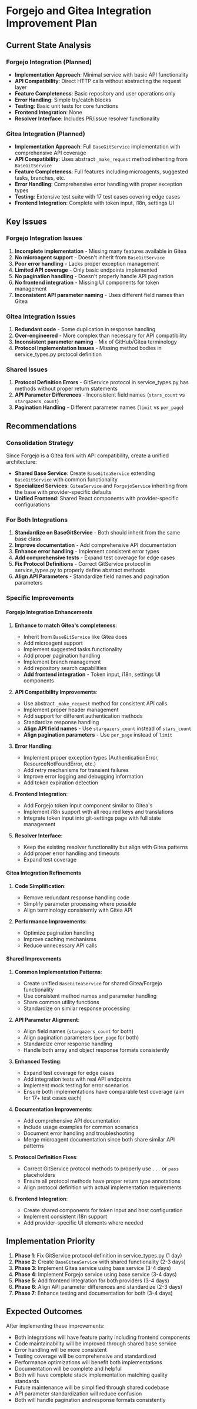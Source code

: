 # Forgejo and Gitea Integration Improvement Plan

## Current State Analysis

### Forgejo Integration (Planned)
- **Implementation Approach**: Minimal service with basic API functionality
- **API Compatibility**: Direct HTTP calls without abstracting the request layer
- **Feature Completeness**: Basic repository and user operations only
- **Error Handling**: Simple try/catch blocks
- **Testing**: Basic unit tests for core functions
- **Frontend Integration**: None
- **Resolver Interface**: Includes PR/issue resolver functionality

### Gitea Integration (Planned)
- **Implementation Approach**: Full `BaseGitService` implementation with comprehensive API coverage
- **API Compatibility**: Uses abstract `_make_request` method inheriting from `BaseGitService`
- **Feature Completeness**: Full features including microagents, suggested tasks, branches, etc.
- **Error Handling**: Comprehensive error handling with proper exception types
- **Testing**: Extensive test suite with 17 test cases covering edge cases
- **Frontend Integration**: Complete with token input, i18n, settings UI

## Key Issues

### Forgejo Integration Issues
1. **Incomplete implementation** - Missing many features available in Gitea
2. **No microagent support** - Doesn't inherit from `BaseGitService`
3. **Poor error handling** - Lacks proper exception management
4. **Limited API coverage** - Only basic endpoints implemented
5. **No pagination handling** - Doesn't properly handle API pagination
6. **No frontend integration** - Missing UI components for token management
7. **Inconsistent API parameter naming** - Uses different field names than Gitea

### Gitea Integration Issues
1. **Redundant code** - Some duplication in response handling
2. **Over-engineered** - More complex than necessary for API compatibility
3. **Inconsistent parameter naming** - Mix of GitHub/Gitea terminology
4. **Protocol Implementation Issues** - Missing method bodies in service_types.py protocol definition

### Shared Issues
1. **Protocol Definition Errors** - GitService protocol in service_types.py has methods without proper return statements
2. **API Parameter Differences** - Inconsistent field names (`stars_count` vs `stargazers_count`)
3. **Pagination Handling** - Different parameter names (`limit` vs `per_page`)

## Recommendations

### Consolidation Strategy
Since Forgejo is a Gitea fork with API compatibility, create a unified architecture:
- **Shared Base Service**: Create `BaseGiteaService` extending `BaseGitService` with common functionality
- **Specialized Services**: `GiteaService` and `ForgejoService` inheriting from the base with provider-specific defaults
- **Unified Frontend**: Shared React components with provider-specific configurations

### For Both Integrations
1. **Standardize on BaseGitService** - Both should inherit from the same base class
2. **Improve documentation** - Add comprehensive API documentation
3. **Enhance error handling** - Implement consistent error types
4. **Add comprehensive tests** - Expand test coverage for edge cases
5. **Fix Protocol Definitions** - Correct GitService protocol in service_types.py to properly define abstract methods
6. **Align API Parameters** - Standardize field names and pagination parameters

### Specific Improvements

#### Forgejo Integration Enhancements
1. **Enhance to match Gitea's completeness**:
   - Inherit from `BaseGitService` like Gitea does
   - Add microagent support
   - Implement suggested tasks functionality
   - Add proper pagination handling
   - Implement branch management
   - Add repository search capabilities
   - **Add frontend integration** - Token input, i18n, settings UI components

2. **API Compatibility Improvements**:
   - Use abstract `_make_request` method for consistent API calls
   - Implement proper header management
   - Add support for different authentication methods
   - Standardize response handling
   - **Align API field names** - Use `stargazers_count` instead of `stars_count`
   - **Align pagination parameters** - Use `per_page` instead of `limit`

3. **Error Handling**:
   - Implement proper exception types (AuthenticationError, ResourceNotFoundError, etc.)
   - Add retry mechanisms for transient failures
   - Improve error logging and debugging information
   - Add token expiration detection

4. **Frontend Integration**:
   - Add Forgejo token input component similar to Gitea's
   - Implement i18n support with all required keys and translations
   - Integrate token input into git-settings page with full state management

5. **Resolver Interface**:
   - Keep the existing resolver functionality but align with Gitea patterns
   - Add proper error handling and timeouts
   - Expand test coverage

#### Gitea Integration Refinements
1. **Code Simplification**:
   - Remove redundant response handling code
   - Simplify parameter processing where possible
   - Align terminology consistently with Gitea API

2. **Performance Improvements**:
   - Optimize pagination handling
   - Improve caching mechanisms
   - Reduce unnecessary API calls

#### Shared Improvements
1. **Common Implementation Patterns**:
   - Create unified `BaseGiteaService` for shared Gitea/Forgejo functionality
   - Use consistent method names and parameter handling
   - Share common utility functions
   - Standardize on similar response processing

2. **API Parameter Alignment**:
   - Align field names (`stargazers_count` for both)
   - Align pagination parameters (`per_page` for both)
   - Standardize error response handling
   - Handle both array and object response formats consistently

3. **Enhanced Testing**:
   - Expand test coverage for edge cases
   - Add integration tests with real API endpoints
   - Implement mock testing for error scenarios
   - Ensure both implementations have comparable test coverage (aim for 17+ test cases each)

4. **Documentation Improvements**:
   - Add comprehensive API documentation
   - Include usage examples for common scenarios
   - Document error handling and troubleshooting
   - Merge microagent documentation since both share similar API patterns

5. **Protocol Definition Fixes**:
   - Correct GitService protocol methods to properly use `...` or `pass` placeholders
   - Ensure all protocol methods have proper return type annotations
   - Align protocol definition with actual implementation requirements

6. **Frontend Integration**:
   - Create shared components for token input and host configuration
   - Implement consistent i18n support
   - Add provider-specific UI elements where needed

## Implementation Priority

1. **Phase 1**: Fix GitService protocol definition in service_types.py (1 day)
2. **Phase 2**: Create `BaseGiteaService` with shared functionality (2-3 days)
3. **Phase 3**: Implement Gitea service using base service (3-4 days)
4. **Phase 4**: Implement Forgejo service using base service (3-4 days)
5. **Phase 5**: Add frontend integration for both providers (3-4 days)
6. **Phase 6**: Align API parameter differences and standardize (2-3 days)
7. **Phase 7**: Enhance testing and documentation for both (3-4 days)

## Expected Outcomes

After implementing these improvements:
- Both integrations will have feature parity including frontend components
- Code maintainability will be improved through shared base service
- Error handling will be more consistent
- Testing coverage will be comprehensive and standardized
- Performance optimizations will benefit both implementations
- Documentation will be complete and helpful
- Both will have complete stack implementation matching quality standards
- Future maintenance will be simplified through shared codebase
- API parameter standardization will reduce confusion
- Both will handle pagination and response formats consistently